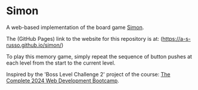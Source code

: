 # Simon

A web-based implementation of the board game [Simon](https://boardgamegeek.com/boardgame/5749/simon).

The (GitHub Pages) link to the website for this repository is at: (https://a-s-russo.github.io/simon/)

To play this memory game, simply repeat the sequence of button pushes at each level from the start to the current level.

Inspired by the 'Boss Level Challenge 2' project of the course: [The Complete 2024 Web Development Bootcamp](https://www.udemy.com/course/the-complete-web-development-bootcamp/).

